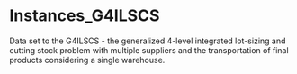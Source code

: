 # Instances_G4ILSCS
Data set to the G4ILSCS - the generalized 4-level integrated lot-sizing and cutting stock problem with multiple suppliers and the transportation of final products considering a single warehouse.
